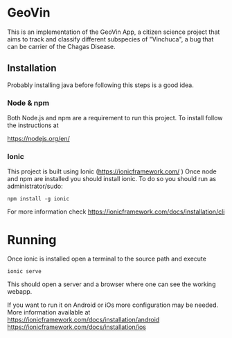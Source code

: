 # GeoVin
This is an implementation of the GeoVin App, a citizen science project that aims to track and classify different subspecies of "Vinchuca", a bug that can be carrier of the Chagas Disease.

## Installation
Probably installing java before following this steps is a good idea.

### Node & npm
Both Node.js and npm are a requirement to run this project. To install follow the instructions at

https://nodejs.org/en/

### Ionic
This project is built using Ionic (https://ionicframework.com/
) 
Once node and npm are installed you should install ionic.
To do so you should run as administrator/sudo:
```Shell
npm install -g ionic
```

For more information check https://ionicframework.com/docs/installation/cli

# Running

Once ionic is installed open a terminal to the source path and execute 
```Shell
ionic serve
```
This should open a server and a browser where one can see the working webapp.

If you want to run it on Android or iOs more configuration may be needed. More information available at 
https://ionicframework.com/docs/installation/android
https://ionicframework.com/docs/installation/ios